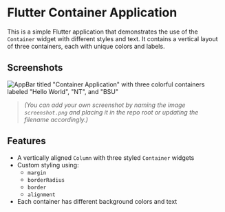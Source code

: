# Flutter Container Application

This is a simple Flutter application that demonstrates the use of the `Container` widget with different styles and text. It contains a vertical layout of three containers, each with unique colors and labels.

## Screenshots

![AppBar titled "Container Application" with three colorful containers labeled "Hello World", "NT", and "BSU"](screenshot.png)

> *(You can add your own screenshot by naming the image `screenshot.png` and placing it in the repo root or updating the filename accordingly.)*

## Features

- A vertically aligned `Column` with three styled `Container` widgets
- Custom styling using:
  - `margin`
  - `borderRadius`
  - `border`
  - `alignment`
- Each container has different background colors and text
